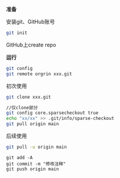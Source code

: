 **准备**

安装git、GitHub账号

```bash
git init
```

GitHub上create repo

**运行**

```bash
git config
git remote orgrin xxx.git
```

初次使用

```bash
git clone xxx.git
```

```bash
//仅clone部分
git config core.sparsecheckout true
echo "xx/xx" >> .git/info/sparse-checkout
git pull origin main
```



后续使用

```bash
git pull -u origin main
```

```bas
git add -A
git commit -m "修改注释"
git push origin main
```




